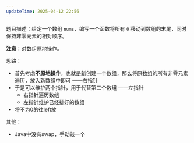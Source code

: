 ```yaml
---
updateTime: 2025-04-12 22:56
---
```

题目描述：给定一个数组 `nums`，编写一个函数将所有 `0` 移动到数组的末尾，同时保持非零元素的相对顺序。

**注意**：对数组原地操作。

思路：
- 首先考虑**不原地操作**，也就是新创建一个数组，那么将原数组的所有非零元素遍历，放入新数组中即可  ——右指针
- 于是可以维护两个指针，用于代替第二个数组  ——左指针
	- 右指针遍历数组  
	- 左指针维护已经排好的数组
- 将不为0的往left放

其他：
- Java中没有swap，手动敲一个